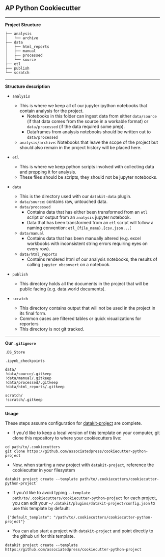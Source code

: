 ## AP Python Cookiecutter
---
**Project Structure**
```
├── analysis
│   └── archive
├── data
│   ├── html_reports
│   ├── manual
│   ├── processed
│   └── source
├── etl
├── publish
└── scratch
```
---

**Structure description**
- `analysis`
  - This is where we keep all of our jupyter ipython notebooks that contain analysis for the project.
    - Notebooks in this folder can ingest data from either `data/source` (if that data comes from the source in a workable format) or `data/processed` (if the data required some prep).
    - Dataframes from analysis notebooks should be written out to `data/processed`
  - `analysis/archive`: Notebooks that leave the scope of the project but should also remain in the project history will be placed here.

- `etl`
  - This is where we keep python scripts involved with collecting data and prepping it for analysis.
  - These files should be scripts, they should not be jupyter notebooks.

- `data`
  - This is the directory used with our `datakit-data` plugin.
  - `data/source`: contains raw, untouched data.
  - `data/processed`
    - Contains data that has either been transformed from an `etl` script or output from an `analysis` jupyter notebook.
    - Data that has been transformed from an `etl` script will follow a naming convention: `etl_{file_name}.[csv,json...]`
  - `data/manual`
    - Contains data that has been manually altered (e.g. excel workbooks with inconsistent string errors requiring eyes on every row).
  - `data/html_reports`
    - Contains rendered html of our analysis notebooks, the results of calling `jupyter nbconvert` on a notebook.

- `publish`
  - This directory holds all the documents in the project that will be public facing (e.g. data.world documents).

- `scratch`
  - This directory contains output that will not be used in the project in its final form.
  - Common cases are filtered tables or quick visualizations for reporters
  - This directory is not git tracked.
---

**Our `.gitignore`**

```
.DS_Store

.ipynb_checkpoints

data/
!data/source/.gitkeep
!data/manual/.gitkeep
!data/processed/.gitkeep
!data/html_reports/.gitkeep

scratch/
!scratch/.gitkeep
```
---
**Usage**

These steps assume configuration for [datakit-project](https://github.com/associatedpress/datakit-project) are complete.

- If you'd like to keep a local version of this template on your computer, git clone this repository to where your cookiecutters live: 
```
cd path/to/.cookiecutters
git clone https://github.com/associatedpress/cookiecutter-python-project
```
- Now, when starting a new project with `datakit-project`, reference the cookiecutter in your filesystem
```
datakit project create --template path/to/.cookiecutters/cookiecutter-python-project`
```

- If you'd like to avoid typing `--template path/to/.cookiecutters/cookiecutter-python-project` for each project, you can edit your `~/.datakit/plugins/datakit-project/config.json` to use this template by default:
```
 {"default_template": "/path/to/.cookiecutters/cookiecutter-python-project"}
```


- You can also start a project with `datakit-project` and point directly to the github url for this template.
```
datakit project create --template https://github.com/associatedpress/cookiecutter-python-project
```